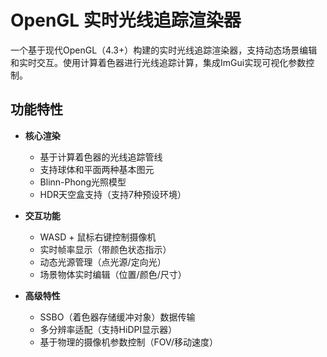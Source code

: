 # OpenGL 实时光线追踪渲染器

一个基于现代OpenGL（4.3+）构建的实时光线追踪渲染器，支持动态场景编辑和实时交互。使用计算着色器进行光线追踪计算，集成ImGui实现可视化参数控制。

## 功能特性

- **核心渲染**
  - 基于计算着色器的光线追踪管线
  - 支持球体和平面两种基本图元
  - Blinn-Phong光照模型
  - HDR天空盒支持（支持7种预设环境）

- **交互功能**
  - WASD + 鼠标右键控制摄像机
  - 实时帧率显示（带颜色状态指示）
  - 动态光源管理（点光源/定向光）
  - 场景物体实时编辑（位置/颜色/尺寸）

- **高级特性**
  - SSBO（着色器存储缓冲对象）数据传输
  - 多分辨率适配（支持HiDPI显示器）
  - 基于物理的摄像机参数控制（FOV/移动速度）